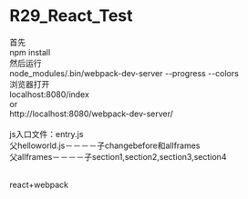 # R29_React_Test
首先
<br/>npm install
<br/>然后运行
<br/>node_modules/.bin/webpack-dev-server --progress --colors
<br/>浏览器打开
<br/>localhost:8080/index
<br/>or 
<br/>http://localhost:8080/webpack-dev-server/
<br/>
<br/>js入口文件：entry.js
<br/>父helloworld.js－－－－子changebefore和allframes
<br/>父allframes－－－－子section1,section2,section3,section4

<br/>react+webpack

